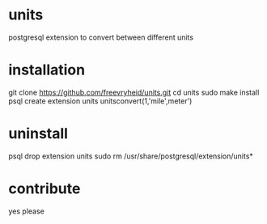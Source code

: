 # units
postgresql extension to convert between different units

# installation
git clone https://github.com/freevryheid/units.git
cd units
sudo make install
psql
create extension units
unitsconvert(1,'mile',meter')

# uninstall
psql
drop extension units
sudo rm /usr/share/postgresql/extension/units*

# contribute
yes please

